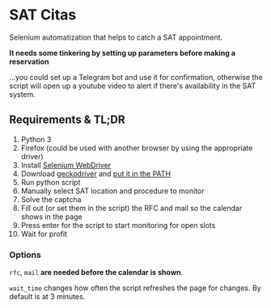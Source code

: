 # SAT Citas
Selenium automatization that helps to catch a SAT appointment.

**It needs some tinkering by setting up parameters before making a reservation**

...you could set up a Telegram bot and use it for confirmation, otherwise the script will open up a youtube video to alert if there's availability in the SAT system.

## Requirements & TL;DR

1. Python 3
2. Firefox (could be used with another browser by using the appropriate driver)
3. Install [Selenium WebDriver](https://www.selenium.dev/documentation/en/selenium_installation/installing_selenium_libraries/)
4. Download [geckodriver](https://github.com/mozilla/geckodriver/releases) and [put it in the PATH](https://www.selenium.dev/documentation/en/webdriver/driver_requirements/)
5. Run python script
6. Manually select SAT location and procedure to monitor
7. Solve the captcha
8. Fill out (or set them in the script) the RFC and mail so the calendar shows in the page
9. Press enter for the script to start monitoring for open slots
10. Wait for profit

### Options

`rfc`, `mail` **are needed before the calendar is shown**.

`wait_time` changes how often the script refreshes the page for changes. By default is at 3 minutes.
